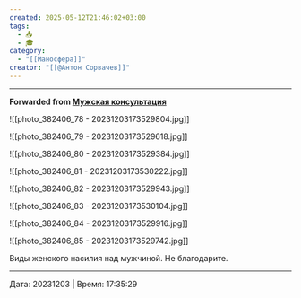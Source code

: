 ```yaml
---
created: 2025-05-12T21:46:02+03:00
tags:
  - 📥
  - 🎓
category:
  - "[[Маносфера]]"
creator: "[[@Антон Сорвачев]]"
---
```




***

**Forwarded from [Мужская консультация](https://t.me/c/1432284360/10688)**

![[photo_382406_78 - 20231203173529804.jpg]]

![[photo_382406_79 - 20231203173529618.jpg]]

![[photo_382406_80 - 20231203173529384.jpg]]

![[photo_382406_81 - 20231203173530222.jpg]]

![[photo_382406_82 - 20231203173529943.jpg]]

![[photo_382406_83 - 20231203173530104.jpg]]

![[photo_382406_84 - 20231203173529916.jpg]]

![[photo_382406_85 - 20231203173529742.jpg]]

Виды женского насилия над мужчиной.
Не благодарите.

---

Дата: 20231203 | Время: 17:35:29
